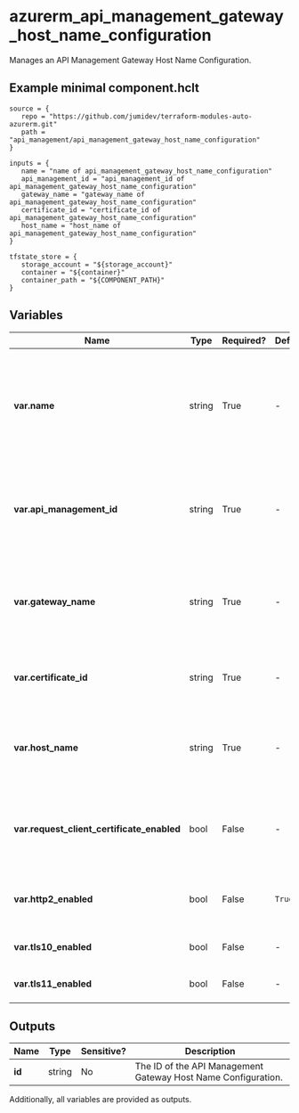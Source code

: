 # azurerm_api_management_gateway_host_name_configuration

Manages an API Management Gateway Host Name Configuration.

## Example minimal component.hclt

```hcl
source = {
   repo = "https://github.com/jumidev/terraform-modules-auto-azurerm.git" 
   path = "api_management/api_management_gateway_host_name_configuration" 
}

inputs = {
   name = "name of api_management_gateway_host_name_configuration" 
   api_management_id = "api_management_id of api_management_gateway_host_name_configuration" 
   gateway_name = "gateway_name of api_management_gateway_host_name_configuration" 
   certificate_id = "certificate_id of api_management_gateway_host_name_configuration" 
   host_name = "host_name of api_management_gateway_host_name_configuration" 
}

tfstate_store = {
   storage_account = "${storage_account}" 
   container = "${container}" 
   container_path = "${COMPONENT_PATH}" 
}

```

## Variables

| Name | Type | Required? |  Default  |  Description |
| ---- | ---- | --------- |  ----------- | ----------- |
| **var.name** | string | True | -  |  The name of the API Management Gateway Host Name Configuration. Changing this forces a new resource to be created. | 
| **var.api_management_id** | string | True | -  |  The ID of the API Management Service. Changing this forces a new resource to be created. | 
| **var.gateway_name** | string | True | -  |  The name of the API Management Gateway. Changing this forces a new resource to be created. | 
| **var.certificate_id** | string | True | -  |  The certificate ID to be used for TLS connection establishment. | 
| **var.host_name** | string | True | -  |  The host name to use for the API Management Gateway Host Name Configuration. | 
| **var.request_client_certificate_enabled** | bool | False | -  |  Whether the API Management Gateway requests a client certificate. | 
| **var.http2_enabled** | bool | False | `True`  |  Whether HTTP/2.0 is supported. Defaults to `true`. | 
| **var.tls10_enabled** | bool | False | -  |  Whether TLS 1.0 is supported. | 
| **var.tls11_enabled** | bool | False | -  |  Whether TLS 1.1 is supported. | 



## Outputs

| Name | Type | Sensitive? | Description |
| ---- | ---- | --------- | --------- |
| **id** | string | No  | The ID of the API Management Gateway Host Name Configuration. | 

Additionally, all variables are provided as outputs.
